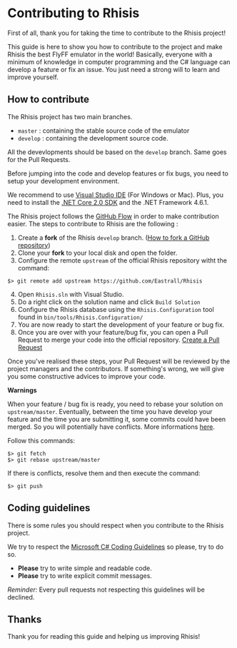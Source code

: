
# Contributing to Rhisis

First of all, thank you for taking the time to contribute to the Rhisis project!

This guide is here to show you how to contribute to the project and make Rhisis the best FlyFF emulator in the world!
Basically, everyone with a minimum of knowledge in computer programming and the C# language can develop a feature or fix an issue. You just need a strong will to learn and improve yourself.

## How to contribute

The Rhisis project has two main branches.
- `master` : containing the stable source code of the emulator
- `develop` : containing the development source code.

All the devevlopments should be based on the `develop` branch. Same goes for the Pull Requests.

Before jumping into the code and develop features or fix bugs, you need to setup your development environment.

We recommend to use [Visual Studio IDE](https://www.visualstudio.com) (For Windows or Mac). Plus, you need to install the [.NET Core 2.0 SDK](https://www.microsoft.com/net/download) and the .NET Framework 4.6.1.

The Rhisis project follows the [GitHub Flow](https://guides.github.com/introduction/flow/index.html) in order to make contribution easier.
The steps to contribute to Rhisis are the following :

1. Create a **fork** of the Rhisis `develop` branch. ([How to fork a GitHub repository](https://help.github.com/articles/fork-a-repo/))
2. Clone your **fork** to your local disk and open the folder.
3. Configure the remote `upstream` of the official Rhisis repository witht the command:
```
$> git remote add upstream https://github.com/Eastrall/Rhisis
```
4. Open `Rhisis.sln` with Visual Studio.
5. Do a right click on the solution name and click `Build Solution`
6. Configure the Rhisis database using the `Rhisis.Configuration` tool found in `bin/tools/Rhisis.Configuration/`
7. You are now ready to start the development of your feature or bug fix.
8. Once you are over with your feature/bug fix, you can open a Pull Request to merge your code into the official repository. [Create a Pull Request](https://help.github.com/articles/about-pull-requests/)

Once you've realised these steps, your Pull Request will be reviewed by the project managers and the contributors. If something's wrong, we will give you some constructive advices to improve your code.

**Warnings**

When your feature / bug fix is ready, you need to rebase your solution on `upstream/master`. Eventually, between the time you have develop your feature and the time you are submitting it, some commits could have been merged. So you will potentially have conflicts. More informations [here](https://git-scm.com/docs/git-rebase).

Follow this commands:
```
$> git fetch
$> git rebase upstream/master
```
If there is conflicts, resolve them and then execute the command:
```
$> git push
```

## Coding guidelines

There is some rules you should respect when you contribute to the Rhisis project.

We try to respect the [Microsoft C# Coding Guidelines](https://msdn.microsoft.com/en-us/library/ff926074.aspx) so please, try to do so.

- **Please** try to write simple and readable code.
- **Please** try to write explicit commit messages.

_Reminder:_ Every pull requests not respecting this guidelines will be declined.

## Thanks

Thank you for reading this guide and helping us improving Rhisis!
